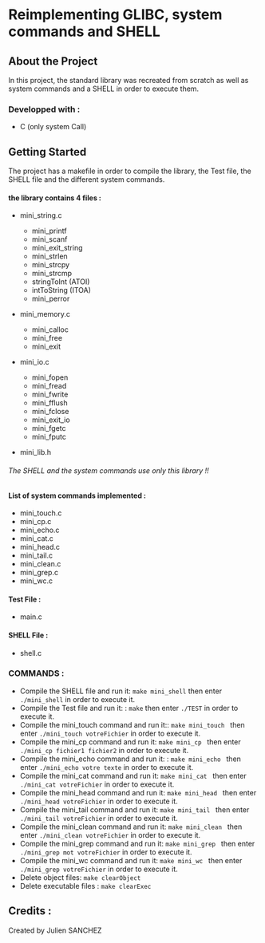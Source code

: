 # Reimplementing GLIBC, system commands and SHELL

## About the Project

In this project, the standard library was recreated from scratch as well as system commands and a SHELL in order to execute them.

### Developped with :
* C (only system Call)

## Getting Started

The project has a makefile in order to compile the library, the Test file, the SHELL file and the different system commands.



#### the library contains 4 files :

- mini_string.c

  - mini_printf
  - mini_scanf
  - mini_exit_string
  - mini_strlen
  - mini_strcpy
  - mini_strcmp
  - stringToInt (ATOI)
  - intToString (ITOA)
  - mini_perror
  
- mini_memory.c

  - mini_calloc
  - mini_free
  - mini_exit
 
- mini_io.c
  
  - mini_fopen
  - mini_fread
  - mini_fwrite
  - mini_fflush
  - mini_fclose
  - mini_exit_io
  - mini_fgetc
  - mini_fputc
  
- mini_lib.h

###### The SHELL and the system commands use only this library !!

#### List of system commands implemented : 
- mini_touch.c
- mini_cp.c
- mini_echo.c
- mini_cat.c
- mini_head.c
- mini_tail.c
- mini_clean.c
- mini_grep.c
- mini_wc.c

#### Test File : 
- main.c

#### SHELL File : 
- shell.c



### COMMANDS : 
- Compile the SHELL file and run it: ```make mini_shell``` then enter ```./mini_shell``` in order to execute it.
-  Compile the Test file and run it: : ```make``` then enter ```./TEST``` in order to execute it.
-  Compile the mini_touch command and run it:: ```make mini_touch ``` then enter ```./mini_touch votreFichier``` in order to execute it.
-  Compile the mini_cp command and run it: ```make mini_cp ``` then enter ```./mini_cp fichier1 fichier2``` in order to execute it.
-  Compile the mini_echo command and run it:  : ```make mini_echo ``` then enter ```./mini_echo votre texte``` in order to execute it.
-  Compile the mini_cat command and run it: ```make mini_cat ``` then enter ```./mini_cat votreFichier``` in order to execute it.
-  Compile the mini_head command and run it: ```make mini_head ``` then enter ```./mini_head votreFichier``` in order to execute it.
-  Compile the mini_tail command and run it: ```make mini_tail ``` then enter ```./mini_tail votreFichier``` in order to execute it.
-  Compile the mini_clean command and run it: ```make mini_clean ``` then enter ```./mini_clean votreFichier``` in order to execute it.
-  Compile the mini_grep command and run it: ```make mini_grep ``` then enter ```./mini_grep mot votreFichier``` in order to execute it.
-  Compile the mini_wc command and run it: ```make mini_wc ``` then enter ```./mini_grep votreFichier``` in order to execute it.
- Delete object files: ```make clearObject``` 
- Delete executable files : ```make clearExec```


## Credits : 

Created by Julien SANCHEZ 
